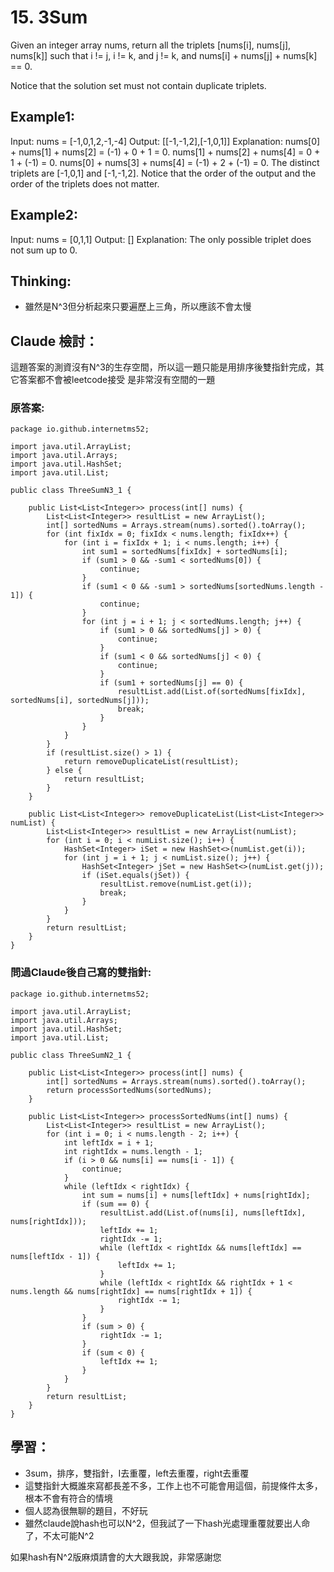 # 15. 3Sum
Given an integer array nums, return all the triplets [nums[i], nums[j], nums[k]] such that i != j, i != k, and j != k, and nums[i] + nums[j] + nums[k] == 0.

Notice that the solution set must not contain duplicate triplets.

## Example1:
Input: nums = [-1,0,1,2,-1,-4]
Output: [[-1,-1,2],[-1,0,1]]
Explanation:
nums[0] + nums[1] + nums[2] = (-1) + 0 + 1 = 0.
nums[1] + nums[2] + nums[4] = 0 + 1 + (-1) = 0.
nums[0] + nums[3] + nums[4] = (-1) + 2 + (-1) = 0.
The distinct triplets are [-1,0,1] and [-1,-1,2].
Notice that the order of the output and the order of the triplets does not matter.

## Example2:
Input: nums = [0,1,1]
Output: []
Explanation: The only possible triplet does not sum up to 0.

## Thinking:
- 雖然是N^3但分析起來只要遍歷上三角，所以應該不會太慢

## Claude 檢討：
這題答案的測資沒有N^3的生存空間，所以這一題只能是用排序後雙指針完成，其它答案都不會被leetcode接受 
是非常沒有空間的一題

### 原答案:
```
package io.github.internetms52;

import java.util.ArrayList;
import java.util.Arrays;
import java.util.HashSet;
import java.util.List;

public class ThreeSumN3_1 {

    public List<List<Integer>> process(int[] nums) {
        List<List<Integer>> resultList = new ArrayList();
        int[] sortedNums = Arrays.stream(nums).sorted().toArray();
        for (int fixIdx = 0; fixIdx < nums.length; fixIdx++) {
            for (int i = fixIdx + 1; i < nums.length; i++) {
                int sum1 = sortedNums[fixIdx] + sortedNums[i];
                if (sum1 > 0 && -sum1 < sortedNums[0]) {
                    continue;
                }
                if (sum1 < 0 && -sum1 > sortedNums[sortedNums.length - 1]) {
                    continue;
                }
                for (int j = i + 1; j < sortedNums.length; j++) {
                    if (sum1 > 0 && sortedNums[j] > 0) {
                        continue;
                    }
                    if (sum1 < 0 && sortedNums[j] < 0) {
                        continue;
                    }
                    if (sum1 + sortedNums[j] == 0) {
                        resultList.add(List.of(sortedNums[fixIdx], sortedNums[i], sortedNums[j]));
                        break;
                    }
                }
            }
        }
        if (resultList.size() > 1) {
            return removeDuplicateList(resultList);
        } else {
            return resultList;
        }
    }

    public List<List<Integer>> removeDuplicateList(List<List<Integer>> numList) {
        List<List<Integer>> resultList = new ArrayList(numList);
        for (int i = 0; i < numList.size(); i++) {
            HashSet<Integer> iSet = new HashSet<>(numList.get(i));
            for (int j = i + 1; j < numList.size(); j++) {
                HashSet<Integer> jSet = new HashSet<>(numList.get(j));
                if (iSet.equals(jSet)) {
                    resultList.remove(numList.get(i));
                    break;
                }
            }
        }
        return resultList;
    }
}

```
### 問過Claude後自己寫的雙指針:
```
package io.github.internetms52;

import java.util.ArrayList;
import java.util.Arrays;
import java.util.HashSet;
import java.util.List;

public class ThreeSumN2_1 {

    public List<List<Integer>> process(int[] nums) {
        int[] sortedNums = Arrays.stream(nums).sorted().toArray();
        return processSortedNums(sortedNums);
    }

    public List<List<Integer>> processSortedNums(int[] nums) {
        List<List<Integer>> resultList = new ArrayList();
        for (int i = 0; i < nums.length - 2; i++) {
            int leftIdx = i + 1;
            int rightIdx = nums.length - 1;
            if (i > 0 && nums[i] == nums[i - 1]) {
                continue;
            }
            while (leftIdx < rightIdx) {
                int sum = nums[i] + nums[leftIdx] + nums[rightIdx];
                if (sum == 0) {
                    resultList.add(List.of(nums[i], nums[leftIdx], nums[rightIdx]));
                    leftIdx += 1;
                    rightIdx -= 1;
                    while (leftIdx < rightIdx && nums[leftIdx] == nums[leftIdx - 1]) {
                        leftIdx += 1;
                    }
                    while (leftIdx < rightIdx && rightIdx + 1 < nums.length && nums[rightIdx] == nums[rightIdx + 1]) {
                        rightIdx -= 1;
                    }
                }
                if (sum > 0) {
                    rightIdx -= 1;
                }
                if (sum < 0) {
                    leftIdx += 1;
                }
            }
        }
        return resultList;
    }
}

```

## 學習：
- 3sum，排序，雙指針，I去重覆，left去重覆，right去重覆
- 這雙指針大概誰來寫都長差不多，工作上也不可能會用這個，前提條件太多，根本不會有符合的情境
- 個人認為很無聊的題目，不好玩
- 雖然claude說hash也可以N^2，但我試了一下hash光處理重覆就要出人命了，不太可能N^2

如果hash有N^2版麻煩請會的大大跟我說，非常感謝您